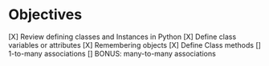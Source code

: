 # Objectives

[X] Review defining classes and Instances in Python
[X] Define class variables or attributes
[X] Remembering objects
[X] Define Class methods
[] 1-to-many associations
[] BONUS: many-to-many associations
